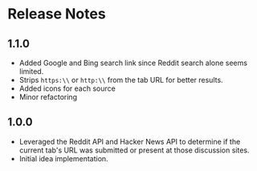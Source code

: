 # Release Notes

## 1.1.0
* Added Google and Bing search link since Reddit search alone seems limited.
* Strips `https:\\` or `http:\\` from the tab URL for better results.
* Added icons for each source
* Minor refactoring

## 1.0.0
* Leveraged the Reddit API and Hacker News API to determine if the current tab's URL was submitted or present at those discussion sites.
* Initial idea implementation.